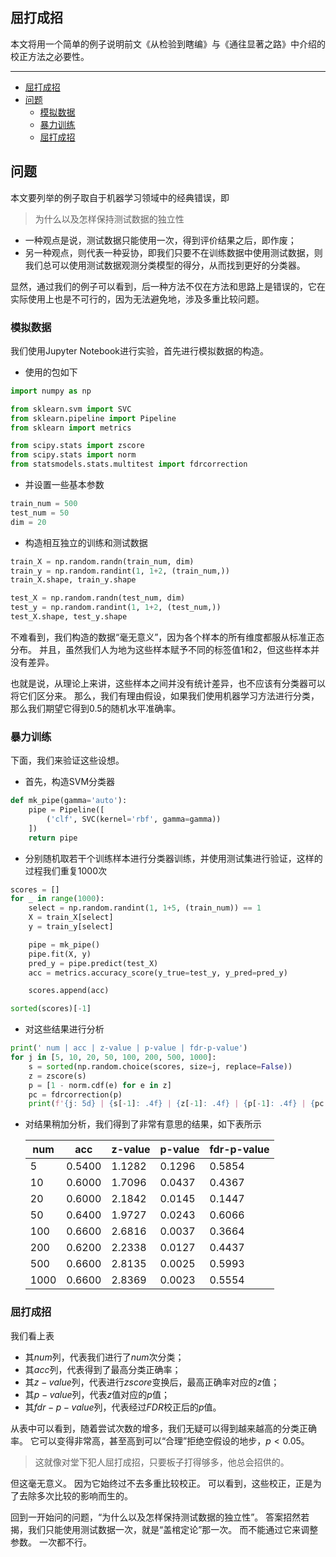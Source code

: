 ## 屈打成招

本文将用一个简单的例子说明前文《从检验到瞎编》与《通往显著之路》中介绍的校正方法之必要性。


---

- [屈打成招](#屈打成招)
- [问题](#问题)
  - [模拟数据](#模拟数据)
  - [暴力训练](#暴力训练)
  - [屈打成招](#屈打成招-1)

## 问题

本文要列举的例子取自于机器学习领域中的经典错误，即

> 为什么以及怎样保持测试数据的独立性

- 一种观点是说，测试数据只能使用一次，得到评价结果之后，即作废；
- 另一种观点，则代表一种妥协，即我们只要不在训练数据中使用测试数据，则我们总可以使用测试数据观测分类模型的得分，从而找到更好的分类器。

显然，通过我们的例子可以看到，后一种方法不仅在方法和思路上是错误的，它在实际使用上也是不可行的，因为无法避免地，涉及多重比较问题。

### 模拟数据

我们使用Jupyter Notebook进行实验，首先进行模拟数据的构造。

- 使用的包如下

```python
import numpy as np

from sklearn.svm import SVC
from sklearn.pipeline import Pipeline
from sklearn import metrics

from scipy.stats import zscore
from scipy.stats import norm
from statsmodels.stats.multitest import fdrcorrection
```

- 并设置一些基本参数

```python
train_num = 500
test_num = 50
dim = 20
```

- 构造相互独立的训练和测试数据

```python
train_X = np.random.randn(train_num, dim)
train_y = np.random.randint(1, 1+2, (train_num,))
train_X.shape, train_y.shape

test_X = np.random.randn(test_num, dim)
test_y = np.random.randint(1, 1+2, (test_num,))
test_X.shape, test_y.shape
```

不难看到，我们构造的数据“毫无意义”，因为各个样本的所有维度都服从标准正态分布。
并且，虽然我们人为地为这些样本赋予不同的标签值$1$和$2$，但这些样本并没有差异。

也就是说，从理论上来讲，这些样本之间并没有统计差异，也不应该有分类器可以将它们区分来。
那么，我们有理由假设，如果我们使用机器学习方法进行分类，那么我们期望它得到$0.5$的随机水平准确率。

### 暴力训练

下面，我们来验证这些设想。

- 首先，构造SVM分类器

```python
def mk_pipe(gamma='auto'):
    pipe = Pipeline([
        ('clf', SVC(kernel='rbf', gamma=gamma))
    ])
    return pipe
```

- 分别随机取若干个训练样本进行分类器训练，并使用测试集进行验证，这样的过程我们重复$1000$次

```python
scores = []
for _ in range(1000):
    select = np.random.randint(1, 1+5, (train_num)) == 1
    X = train_X[select]
    y = train_y[select]

    pipe = mk_pipe()
    pipe.fit(X, y)
    pred_y = pipe.predict(test_X)
    acc = metrics.accuracy_score(y_true=test_y, y_pred=pred_y)

    scores.append(acc)

sorted(scores)[-1]
```

- 对这些结果进行分析

```python
print(' num | acc | z-value | p-value | fdr-p-value')
for j in [5, 10, 20, 50, 100, 200, 500, 1000]:
    s = sorted(np.random.choice(scores, size=j, replace=False))
    z = zscore(s)
    p = [1 - norm.cdf(e) for e in z]
    pc = fdrcorrection(p)
    print(f'{j: 5d} | {s[-1]: .4f} | {z[-1]: .4f} | {p[-1]: .4f} | {pc[1][-1]: .4f}')
```

- 对结果稍加分析，我们得到了非常有意思的结果，如下表所示

  | num  | acc    | z-value | p-value | fdr-p-value |
  | ---- | ------ | ------- | ------- | ----------- |
  | 5    | 0.5400 | 1.1282  | 0.1296  | 0.5854      |
  | 10   | 0.6000 | 1.7096  | 0.0437  | 0.4367      |
  | 20   | 0.6000 | 2.1842  | 0.0145  | 0.1447      |
  | 50   | 0.6400 | 1.9727  | 0.0243  | 0.6066      |
  | 100  | 0.6600 | 2.6816  | 0.0037  | 0.3664      |
  | 200  | 0.6200 | 2.2338  | 0.0127  | 0.4437      |
  | 500  | 0.6600 | 2.8135  | 0.0025  | 0.5993      |
  | 1000 | 0.6600 | 2.8369  | 0.0023  | 0.5554      |

### 屈打成招

我们看上表
- 其$num$列，代表我们进行了$num$次分类；
- 其$acc$列，代表得到了最高分类正确率；
- 其$z-value$列，代表进行$zscore$变换后，最高正确率对应的$z$值；
- 其$p-value$列，代表$z$值对应的$p$值；
- 其$fdr-p-value$列，代表经过$FDR$校正后的$p$值。

从表中可以看到，随着尝试次数的增多，我们无疑可以得到越来越高的分类正确率。
它可以变得非常高，甚至高到可以“合理”拒绝空假设的地步，$p<0.05$。

> 这就像对堂下犯人屈打成招，只要板子打得够多，他总会招供的。

但这毫无意义。
因为它始终过不去多重比较校正。
可以看到，这些校正，正是为了去除多次比较的影响而生的。

回到一开始问的问题，“为什么以及怎样保持测试数据的独立性”。
答案招然若揭，我们只能使用测试数据一次，就是“盖棺定论”那一次。
而不能通过它来调整参数。
一次都不行。